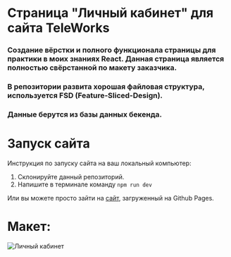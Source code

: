# Страница "Личный кабинет" для сайта TeleWorks
### Создание вёрстки и полного функционала страницы для практики в моих знаниях React. Данная страница является полностью свёрстанной по макету заказчика. 
### В репозитории развита хорошая файловая структура, используется FSD (Feature-Sliced-Design).
### Данные берутся из базы данных бекенда.


# Запуск сайта
Инструкция по запуску сайта на ваш локальный компьютер:
   1. Склонируйте данный репозиторий.
   2. Напишите в терминале команду ```npm run dev```
   
Или вы можете просто зайти на [сайт](kriswis.github.io/TeleWorks/), загруженный на Github Pages.

# Макет:
![Личный кабинет](https://github.com/KrisWis/TeleWorks/assets/94256853/ccafcd60-2cbf-46a0-a54d-26fc720092dd)

